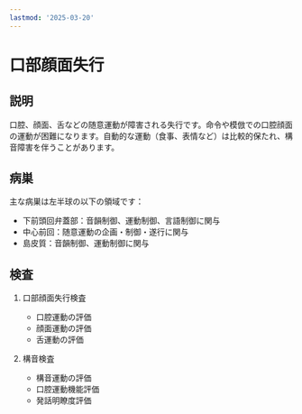 ```yaml
---
lastmod: '2025-03-20'
---
```


# 口部顔面失行

## 説明
口腔、顔面、舌などの随意運動が障害される失行です。命令や模倣での口腔顔面の運動が困難になります。自動的な運動（食事、表情など）は比較的保たれ、構音障害を伴うことがあります。

## 病巣
主な病巣は左半球の以下の領域です：
- 下前頭回弁蓋部：音韻制御、運動制御、言語制御に関与
- 中心前回：随意運動の企画・制御・遂行に関与
- 島皮質：音韻制御、運動制御に関与

## 検査
1. 口部顔面失行検査
   - 口腔運動の評価
   - 顔面運動の評価
   - 舌運動の評価

2. 構音検査
   - 構音運動の評価
   - 口腔運動機能評価
   - 発話明瞭度評価 
